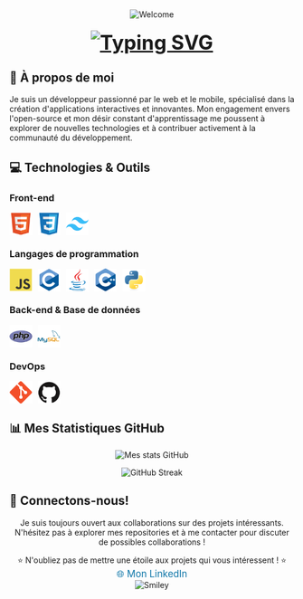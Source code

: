 <div align="center">
    <img src="https://github.com/fnky/fnky/raw/fnky/img/welcome-fire.gif" alt="Welcome" align="center">
</div>

<h1 align="center" style="font-size: 2.5em; margin: 20px;">
    <a href="https://git.io/typing-svg">
        <img src="https://readme-typing-svg.herokuapp.com?font=Fira+Code&weight=600&size=25&pause=1000&color=25F73F&center=true&vCenter=true&width=500&lines=Bonjour+%C3%A0+Tous+👋;Je+suis+Abderrahmane+Ahlallay;Je+suis+un+developeur+web"
            alt="Typing SVG" />
    </a>
</h1>

## 🚀 À propos de moi

Je suis un développeur passionné par le web et le mobile, spécialisé dans la création d'applications interactives et innovantes. Mon engagement envers l'open-source et mon désir constant d'apprentissage me poussent à explorer de nouvelles technologies et à contribuer activement à la communauté du développement.

## 💻 Technologies & Outils

### Front-end
<p align="left" style="display: flex; gap: 10px; flex-wrap: wrap;">
    <img src="https://raw.githubusercontent.com/devicons/devicon/master/icons/html5/html5-original.svg" alt="HTML5" width="40" height="40" />
    <img src="https://raw.githubusercontent.com/devicons/devicon/master/icons/css3/css3-original.svg" alt="CSS3" width="40" height="40" />
    <img src="https://raw.githubusercontent.com/devicons/devicon/master/icons/tailwindcss/tailwindcss-original.svg" alt="Tailwind CSS" width="40" height="40" />
</p>

### Langages de programmation
<p align="left" style="display: flex; gap: 10px; flex-wrap: wrap;">
    <img src="https://raw.githubusercontent.com/devicons/devicon/master/icons/javascript/javascript-original.svg" alt="JavaScript" width="40" height="40" />
    <img src="https://raw.githubusercontent.com/devicons/devicon/master/icons/c/c-original.svg" alt="C" width="40" height="40" />
    <img src="https://raw.githubusercontent.com/devicons/devicon/master/icons/java/java-original.svg" alt="Java" width="40" height="40" />
    <img src="https://raw.githubusercontent.com/devicons/devicon/master/icons/cplusplus/cplusplus-original.svg" alt="C++" width="40" height="40" />
    <img src="https://raw.githubusercontent.com/devicons/devicon/master/icons/python/python-original.svg" alt="Python" width="40" height="40" />
</p>

### Back-end & Base de données
<p align="left" style="display: flex; gap: 10px; flex-wrap: wrap;">
    <img src="https://raw.githubusercontent.com/devicons/devicon/master/icons/php/php-original.svg" alt="PHP" width="40" height="40" />
    <img src="https://raw.githubusercontent.com/devicons/devicon/master/icons/mysql/mysql-original-wordmark.svg" alt="MySQL" width="40" height="40" />
</p>

### DevOps
<p align="left" style="display: flex; gap: 10px; flex-wrap: wrap;">
    <img src="https://raw.githubusercontent.com/devicons/devicon/master/icons/git/git-original.svg" alt="Git" width="40" height="40" />
    <img src="https://raw.githubusercontent.com/devicons/devicon/master/icons/github/github-original.svg" alt="GitHub" width="40" height="40" />
</p>

## 📊 Mes Statistiques GitHub

<p align="center">
    <img src="https://github-readme-stats.vercel.app/api?username=Ahlallay&show_icons=true&theme=radical" alt="Mes stats GitHub" />
</p>

<p align="center">
    <img src="https://github-readme-streak-stats.herokuapp.com/?username=Ahlallay&show_icons=true&theme=radical" alt="GitHub Streak" />
</p>

## 🤝 Connectons-nous!

<p align="center">
    Je suis toujours ouvert aux collaborations sur des projets intéressants. N'hésitez pas à explorer mes repositories et à me contacter pour discuter de possibles collaborations !
</p>

<div align="center">
    ⭐️ N'oubliez pas de mettre une étoile aux projets qui vous intéressent ! ⭐️
</div>

<div align="center">
    <a href="https://www.linkedin.com/in/ahlallay/" target="_blank" style="color: #0e76a8; text-decoration: none; font-size: 1.2em;">🌐 Mon LinkedIn</a>
</div>

<div align="center">
    <img src="https://github.com/fnky/fnky/raw/fnky/img/smile.gif" alt="Smiley" align="center">
</div>
